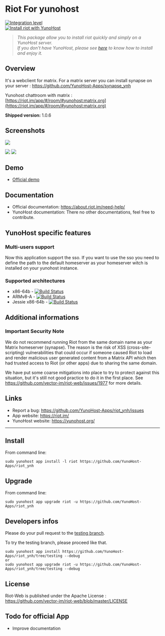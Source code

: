 Riot For yunohost
=================

[![Integration level](https://dash.yunohost.org/integration/riot.svg)](https://ci-apps.yunohost.org/ci/apps/riot%20%28Community%29/lastBuild/consoleFull)  
[![Install riot with YunoHost](https://install-app.yunohost.org/install-with-yunohost.png)](https://install-app.yunohost.org/?app=riot)

> *This package allow you to install riot quickly and simply on a YunoHost server.  
If you don't have YunoHost, please see [here](https://yunohost.org/#/install) to know how to install and enjoy it.*

Overview
--------

It's a webclient for matrix. For a matrix server you can install synapse on your server : https://github.com/YunoHost-Apps/synapse_ynh

Yunohost chattroom with matrix : [https://riot.im/app/#/room/#yunohost:matrix.org](https://riot.im/app/#/room/#yunohost:matrix.org)

**Shipped version:** 1.0.6

Screenshots
-----------

![](https://about.riot.im/wp-content/themes/riot/img/slider-video.png)

![](https://about.riot.im/wp-content/themes/riot/img/main-mob1.png)
![](https://about.riot.im/wp-content/themes/riot/img/slider-phone.png)

Demo
----

* [Official demo](https://riot.im/app)

Documentation
-------------

 * Official documentation: https://about.riot.im/need-help/
 * YunoHost documentation: There no other documentations, feel free to contribute.

YunoHost specific features
--------------------------

### Multi-users support

Now this application support the sso. If you want to use the sso you need to define the path to the default homeserver as your homeserver witch is installed on your yunohost instance.

### Supported architectures

* x86-64b - [![Build Status](https://ci-apps.yunohost.org/ci/logs/riot%20(Community).svg)](https://ci-apps.yunohost.org/ci/apps/riot/)
* ARMv8-A - [![Build Status](https://ci-apps-arm.yunohost.org/ci/logs/riot%20(Community).svg)](https://ci-apps-arm.yunohost.org/jenkins/job/riot/)
* Jessie x86-64b - [![Build Status](https://ci-stretch.nohost.me/jenkins/job/riot%20(Community).svg)](https://ci-stretch.nohost.me/jenkins/job/riot/)

<!--## Limitations

* Any known limitations.-->

Additional informations
-----------------------

### Important Security Note

We do not recommend running Riot from the same domain name as your Matrix
homeserver (synapse).  The reason is the risk of XSS (cross-site-scripting)
vulnerabilities that could occur if someone caused Riot to load and render
malicious user generated content from a Matrix API which then had trusted
access to Riot (or other apps) due to sharing the same domain.

We have put some coarse mitigations into place to try to protect against this
situation, but it's still not good practice to do it in the first place.  See
https://github.com/vector-im/riot-web/issues/1977 for more details.

Links
-----

 * Report a bug: https://github.com/YunoHost-Apps/riot_ynh/issues
 * App website: https://riot.im/
 * YunoHost website: https://yunohost.org/

---

Install
-------

From command line:

`sudo yunohost app install -l riot https://github.com/YunoHost-Apps/riot_ynh`

Upgrade
-------

From command line:

`sudo yunohost app upgrade riot -u https://github.com/YunoHost-Apps/riot_ynh`

Developers infos
----------------

Please do your pull request to the [testing branch](https://github.com/YunoHost-Apps/riot_ynh/tree/testing).

To try the testing branch, please proceed like that.
```
sudo yunohost app install https://github.com/YunoHost-Apps/riot_ynh/tree/testing --debug
or
sudo yunohost app upgrade riot -u https://github.com/YunoHost-Apps/riot_ynh/tree/testing --debug
```

License
-------

Riot-Web is published under the Apache License : https://github.com/vector-im/riot-web/blob/master/LICENSE

Todo for official App
---------------------

- Improve documentation
